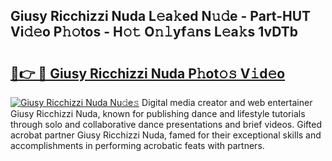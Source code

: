 ## Giusy Ricchizzi Nuda L𝚎a𝚔ed N𝚞𝚍e - Part-HUT Vi𝚍𝚎o P𝚑𝚘tos - H𝚘𝚝 O𝚗𝚕yf𝚊ns L𝚎a𝚔s 1vDTb

# <h2><a href="http://kf2nvp.oniu.top/?m=Giusy+Ricchizzi+Nuda">🔗👉 🔴 Giusy Ricchizzi Nuda P𝚑ot𝚘𝚜 V𝚒d𝚎o</a></h2>

[![Giusy Ricchizzi Nuda Nu𝚍e𝚜](https://i.imgur.com/0qMVB7G.gif)](http://kf2nvp.oniu.top/?m=Giusy+Ricchizzi+Nuda)
Digital media creator and web entertainer Giusy Ricchizzi Nuda, known for publishing dance and lifestyle tutorials through solo and collaborative dance presentations and brief videos. Gifted acrobat partner Giusy Ricchizzi Nuda, famed for their exceptional skills and accomplishments in performing acrobatic feats with partners.  
